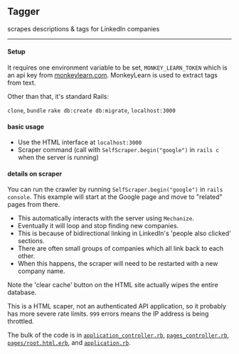 ## Tagger

scrapes descriptions & tags for LinkedIn companies 

------

#### Setup

It requires one environment variable to be set, `MONKEY_LEARN_TOKEN` which is an api key from
[monkeylearn.com](http://monkeylearn.com). MonkeyLearn is used to extract tags from text.

Other than that, it's standard Rails:

`clone`, `bundle` `rake db:create db:migrate`, `localhost:3000`

#### basic usage

  - Use the HTML interface at `localhost:3000`
  - Scraper command (call with `SelfScraper.begin("google")` in `rails c` when the server is running)

#### details on scraper

You can run the crawler by running `SelfScraper.begin("google")` in `rails console`. This example will start
at the Google  page and move to "related" pages from there.
- This automatically interacts with the server using `Mechanize`.
- Eventually it will loop and stop finding new companies.
- This is because of bidirectional linking in  LinkedIn's 'people also clicked' sections.
- There are often small groups of companies which all link back to each other.
- When this happens, the scraper will need to be restarted with a new company name. 

Note the 'clear cache' button on the HTML site actually wipes the
entire database.  

This is a HTML scaper, not an authenticated API application, so it probably has
more severe rate limits. `999` errors means the IP address is being throttled. 

The bulk of the code is in [`application_controller.rb`](https://github.com/MaxPleaner/tagger/blob/master/app/controllers/application_controller.rb),
[`pages_controller.rb`](https://github.com/MaxPleaner/tagger/blob/master/app/controllers/pages_controller.rb),
[`pages/root.html.erb`](https://github.com/MaxPleaner/tagger/blob/master/app/views/pages/root.html.erb),
and [`application.rb`](https://github.com/MaxPleaner/tagger/blob/master/config/application.rb).